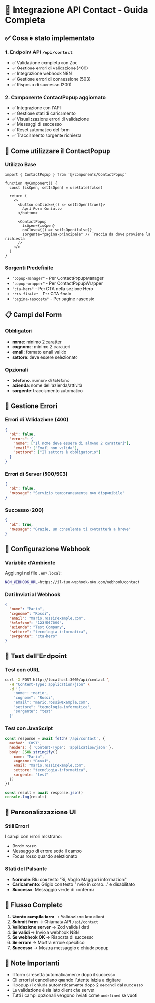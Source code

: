 # 🚀 Integrazione API Contact - Guida Completa

## ✅ Cosa è stato implementato

### 1. **Endpoint API `/api/contact`**
- ✅ Validazione completa con Zod
- ✅ Gestione errori di validazione (400)
- ✅ Integrazione webhook N8N
- ✅ Gestione errori di connessione (503)
- ✅ Risposta di successo (200)

### 2. **Componente ContactPopup aggiornato**
- ✅ Integrazione con l'API
- ✅ Gestione stati di caricamento
- ✅ Visualizzazione errori di validazione
- ✅ Messaggi di successo
- ✅ Reset automatico del form
- ✅ Tracciamento sorgente richiesta

## 🔧 Come utilizzare il ContactPopup

### Utilizzo Base
```tsx
import { ContactPopup } from '@/components/ContactPopup'

function MyComponent() {
  const [isOpen, setIsOpen] = useState(false)

  return (
    <>
      <button onClick={() => setIsOpen(true)}>
        Apri Form Contatto
      </button>
      
      <ContactPopup 
        isOpen={isOpen} 
        onClose={() => setIsOpen(false)}
        sorgente="pagina-principale" // Traccia da dove proviene la richiesta
      />
    </>
  )
}
```

### Sorgenti Predefinite
- `"popup-manager"` - Per ContactPopupManager
- `"popup-wrapper"` - Per ContactPopupWrapper
- `"cta-hero"` - Per CTA nella sezione Hero
- `"cta-finale"` - Per CTA finale
- `"pagina-nascosta"` - Per pagine nascoste

## 📋 Campi del Form

### Obbligatori
- **nome**: minimo 2 caratteri
- **cognome**: minimo 2 caratteri  
- **email**: formato email valido
- **settore**: deve essere selezionato

### Opzionali
- **telefono**: numero di telefono
- **azienda**: nome dell'azienda/attività
- **sorgente**: tracciamento automatico

## 🎯 Gestione Errori

### Errori di Validazione (400)
```json
{
  "ok": false,
  "errors": {
    "nome": ["Il nome deve essere di almeno 2 caratteri"],
    "email": ["Email non valida"],
    "settore": ["Il settore è obbligatorio"]
  }
}
```

### Errori di Server (500/503)
```json
{
  "ok": false,
  "message": "Servizio temporaneamente non disponibile"
}
```

### Successo (200)
```json
{
  "ok": true,
  "message": "Grazie, un consulente ti contatterà a breve"
}
```

## 🔗 Configurazione Webhook

### Variabile d'Ambiente
Aggiungi nel file `.env.local`:
```bash
N8N_WEBHOOK_URL=https://il-tuo-webhook-n8n.com/webhook/contact
```

### Dati Inviati al Webhook
```json
{
  "nome": "Mario",
  "cognome": "Rossi",
  "email": "mario.rossi@example.com",
  "telefono": "1234567890",
  "azienda": "Test Company",
  "settore": "tecnologia-informatica",
  "sorgente": "cta-hero"
}
```

## 🧪 Test dell'Endpoint

### Test con cURL
```bash
curl -X POST http://localhost:3000/api/contact \
  -H "Content-Type: application/json" \
  -d '{
    "nome": "Mario",
    "cognome": "Rossi",
    "email": "mario.rossi@example.com",
    "settore": "tecnologia-informatica",
    "sorgente": "test"
  }'
```

### Test con JavaScript
```javascript
const response = await fetch('/api/contact', {
  method: 'POST',
  headers: { 'Content-Type': 'application/json' },
  body: JSON.stringify({
    nome: "Mario",
    cognome: "Rossi", 
    email: "mario.rossi@example.com",
    settore: "tecnologia-informatica",
    sorgente: "test"
  })
})

const result = await response.json()
console.log(result)
```

## 🎨 Personalizzazione UI

### Stili Errori
I campi con errori mostrano:
- Bordo rosso
- Messaggio di errore sotto il campo
- Focus rosso quando selezionato

### Stati del Pulsante
- **Normale**: Blu con testo "Sì, Voglio Maggiori informazioni"
- **Caricamento**: Grigio con testo "Invio in corso..." e disabilitato
- **Successo**: Messaggio verde di conferma

## 🔄 Flusso Completo

1. **Utente compila form** → Validazione lato client
2. **Submit form** → Chiamata API `/api/contact`
3. **Validazione server** → Zod valida i dati
4. **Se validi** → Invio a webhook N8N
5. **Se webhook OK** → Risposta di successo
6. **Se errore** → Mostra errore specifico
7. **Successo** → Mostra messaggio e chiude popup

## 📝 Note Importanti

- Il form si resetta automaticamente dopo il successo
- Gli errori si cancellano quando l'utente inizia a digitare
- Il popup si chiude automaticamente dopo 2 secondi dal successo
- La validazione è sia lato client che server
- Tutti i campi opzionali vengono inviati come `undefined` se vuoti
